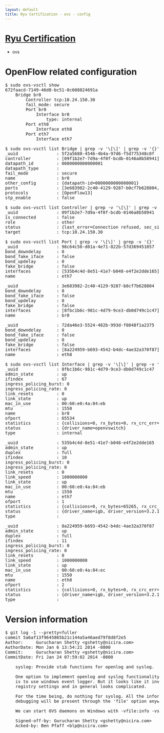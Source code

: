 ```yaml
---
layout: default
title: Ryu Certification - ovs - config
---
```

# [Ryu Certification](http://osrg.github.io/ryu/certification.html)
* ovs 

# OpenFlow related configuration
<pre>
$ sudo ovs-vsctl show
672faacd-7149-46d8-bc51-0c608824691a
    Bridge br0
        Controller tcp:10.24.150.30
        fail_mode: secure
        Port br0
            Interface br0
                type: internal
        Port eth8
            Interface eth8
        Port eth7
            Interface eth7

$ sudo ovs-vsctl list Bridge | grep -v '\[\]' | grep -v '{}'
_uuid               : 5f2a5688-4546-4b4a-97d6-f5d775348c0f
controller          : [09f1b2e7-7d9a-4f0f-bcdb-0146a8b58941]
datapath_id         : 0000000000000001
datapath_type       : 
fail_mode           : secure
name                : br0
other_config        : {datapath-id=0000000000000001}
ports               : [3e683982-2c40-4129-9287-b0cf7b628804, 72da46e3-5524-482b-993d-f0848f1a2375, 98c64c50-d01a-4e71-822b-57d369451057]
protocols           : [OpenFlow13]
stp_enable          : false

$ sudo ovs-vsctl list Controller | grep -v '\[\]' | grep -v '{}'
_uuid               : 09f1b2e7-7d9a-4f0f-bcdb-0146a8b58941
is_connected        : false
role                : other
status              : {last_error=Connection refused, sec_since_connect=352, sec_since_disconnect=1, state=BACKOFF}
target              : tcp:10.24.150.30

$ sudo ovs-vsctl list Port | grep -v '\[\]' | grep -v '{}'
_uuid               : 98c64c50-d01a-4e71-822b-57d369451057
bond_downdelay      : 0
bond_fake_iface     : false
bond_updelay        : 0
fake_bridge         : false
interfaces          : [535b4c4d-8e51-41e7-b048-e4f2e2dde165]
name                : eth7

_uuid               : 3e683982-2c40-4129-9287-b0cf7b628804
bond_downdelay      : 0
bond_fake_iface     : false
bond_updelay        : 0
fake_bridge         : false
interfaces          : [8fbc1b6c-981c-4d79-9ce3-db0d749c1c47]
name                : br0

_uuid               : 72da46e3-5524-482b-993d-f0848f1a2375
bond_downdelay      : 0
bond_fake_iface     : false
bond_updelay        : 0
fake_bridge         : false
interfaces          : [8a224959-b693-4542-b4dc-4ae32a370f87]
name                : eth8

$ sudo ovs-vsctl list Interface | grep -v '\[\]' | grep -v '{}'
_uuid               : 8fbc1b6c-981c-4d79-9ce3-db0d749c1c47
admin_state         : up
ifindex             : 67
ingress_policing_burst: 0
ingress_policing_rate: 0
link_resets         : 0
link_state          : up
mac_in_use          : 00:60:e0:4a:84:eb
mtu                 : 1550
name                : br0
ofport              : 65534
statistics          : {collisions=0, rx_bytes=0, rx_crc_err=0, rx_dropped=0, rx_errors=0, rx_frame_err=0, rx_over_err=0, rx_packets=0, tx_bytes=0, tx_dropped=0, tx_errors=0, tx_packets=0}
status              : {driver_name=openvswitch}
type                : internal

_uuid               : 535b4c4d-8e51-41e7-b048-e4f2e2dde165
admin_state         : up
duplex              : full
ifindex             : 10
ingress_policing_burst: 0
ingress_policing_rate: 0
link_resets         : 0
link_speed          : 1000000000
link_state          : up
mac_in_use          : 00:60:e0:4a:84:eb
mtu                 : 1550
name                : eth7
ofport              : 1
statistics          : {collisions=0, rx_bytes=65265, rx_crc_err=0, rx_dropped=0, rx_errors=0, rx_frame_err=0, rx_over_err=0, rx_packets=660, tx_bytes=0, tx_dropped=0, tx_errors=0, tx_packets=0}
status              : {driver_name=igb, driver_version=3.2.10-k, firmware_version=3.10-0}
type                : 

_uuid               : 8a224959-b693-4542-b4dc-4ae32a370f87
admin_state         : up
duplex              : full
ifindex             : 11
ingress_policing_burst: 0
ingress_policing_rate: 0
link_resets         : 0
link_speed          : 1000000000
link_state          : up
mac_in_use          : 00:60:e0:4a:84:ec
mtu                 : 1550
name                : eth8
ofport              : 2
statistics          : {collisions=0, rx_bytes=0, rx_crc_err=0, rx_dropped=0, rx_errors=0, rx_frame_err=0, rx_over_err=0, rx_packets=0, tx_bytes=20536, tx_dropped=0, tx_errors=0, tx_packets=220}
status              : {driver_name=igb, driver_version=3.2.10-k, firmware_version=3.10-0}
type                : 
</pre>

# Version information
<pre>
$ git log -1 --pretty=fuller
commit 5a6af13f9645865b21c144a5a46aed79f8d8f2e5
Author:     Gurucharan Shetty &lt;gshetty@nicira.com&gt;
AuthorDate: Mon Jan 6 13:54:21 2014 -0800
Commit:     Gurucharan Shetty &lt;gshetty@nicira.com&gt;
CommitDate: Fri Jan 24 07:59:02 2014 -0800

    syslog: Provide stub functions for openlog and syslog.
    
    One option to implement openlog and syslog functionality in Windows
    is to use windows event logger. But it looks like it involves changing
    registry settings and in general looks complicated.
    
    For the time being, do nothing for syslog. All the information needed for
    debugging will be present through the 'file' option anyways.
    
    We can start OVS daemons on Windows with -vfile:info -vsyslog:off.
    
    Signed-off-by: Gurucharan Shetty &lt;gshetty@nicira.com&gt;
    Acked-by: Ben Pfaff &lt;blp@nicira.com&gt;
</pre>
